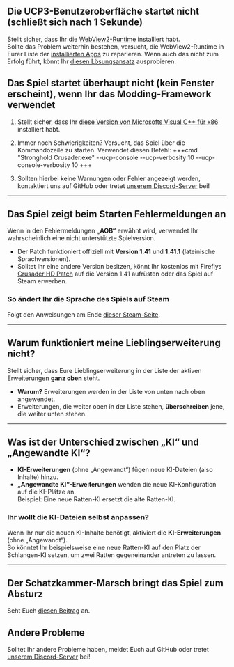 ## Die UCP3-Benutzeroberfläche startet nicht (schließt sich nach 1 Sekunde)
Stellt sicher, dass Ihr die [WebView2-Runtime](https://developer.microsoft.com/de-de/microsoft-edge/webview2/) installiert habt.  
Sollte das Problem weiterhin bestehen, versucht, die WebView2-Runtime in Eurer Liste der [installierten Apps](https://support.microsoft.com/de-de/windows/reparieren-von-apps-und-programmen-in-windows-e90eefe4-d0a2-7c1b-dd59-949a9030f317) zu reparieren.
Wenn auch das nicht zum Erfolg führt, könnt Ihr [diesen Lösungsansatz](https://superuser.com/a/1751710) ausprobieren.

## Das Spiel startet überhaupt nicht (kein Fenster erscheint), wenn Ihr das Modding-Framework verwendet

1. Stellt sicher, dass Ihr [diese Version von Microsofts Visual C++ für x86](https://aka.ms/vs/17/release/vc_redist.x86.exe) installiert habt.

2. Immer noch Schwierigkeiten? Versucht, das Spiel über die Kommandozeile zu starten. Verwendet diesen Befehl:
    +++cmd
    "Stronghold Crusader.exe" --ucp-console --ucp-verbosity 10 --ucp-console-verbosity 10
    +++

3. Sollten hierbei keine Warnungen oder Fehler angezeigt werden, kontaktiert uns auf GitHub oder tretet [unserem Discord-Server](https://discord.gg/P9dkF38Q2t) bei!

---

## Das Spiel zeigt beim Starten Fehlermeldungen an

Wenn in den Fehlermeldungen **„AOB“** erwähnt wird, verwendet Ihr wahrscheinlich eine nicht unterstützte Spielversion.

- Der Patch funktioniert offiziell mit **Version 1.41** und **1.41.1** (lateinische Sprachversionen).  
- Solltet Ihr eine andere Version besitzen, könnt Ihr kostenlos mit Fireflys [Crusader HD Patch](http://www.strongholdcrusaderhd.com/patch.html) auf die Version 1.41 aufrüsten oder das Spiel auf Steam erwerben.

### So ändert Ihr die Sprache des Spiels auf Steam
Folgt den Anweisungen am Ende [dieser Steam-Seite](https://help.steampowered.com/de/faqs/view/4984-C127-121D-B3F2).

---

## Warum funktioniert meine Lieblingserweiterung nicht?

Stellt sicher, dass Eure Lieblingserweiterung in der Liste der aktiven Erweiterungen **ganz oben** steht.

- **Warum?** Erweiterungen werden in der Liste von unten nach oben angewendet.  
- Erweiterungen, die weiter oben in der Liste stehen, **überschreiben** jene, die weiter unten stehen.

---

## Was ist der Unterschied zwischen „KI“ und „Angewandte KI“?

- **KI-Erweiterungen** (ohne „Angewandt“) fügen neue KI-Dateien (also Inhalte) hinzu.  
- **„Angewandte KI“-Erweiterungen** wenden die neue KI-Konfiguration auf die KI-Plätze an.  
   Beispiel: Eine neue Ratten-KI ersetzt die alte Ratten-KI.

### Ihr wollt die KI-Dateien selbst anpassen?  
Wenn Ihr nur die neuen KI-Inhalte benötigt, aktiviert die **KI-Erweiterungen** (ohne „Angewandt“).  
So könntet Ihr beispielsweise eine neue Ratten-KI auf den Platz der Schlangen-KI setzen, um zwei Ratten gegeneinander antreten zu lassen.

---

## Der Schatzkammer-Marsch bringt das Spiel zum Absturz
Seht Euch [diesen Beitrag](https://steamcommunity.com/app/40970/discussions/0/1777135944135270096/) an.

## Andere Probleme

Solltet Ihr andere Probleme haben, meldet Euch auf GitHub oder tretet [unserem Discord-Server](https://discord.gg/P9dkF38Q2t) bei!